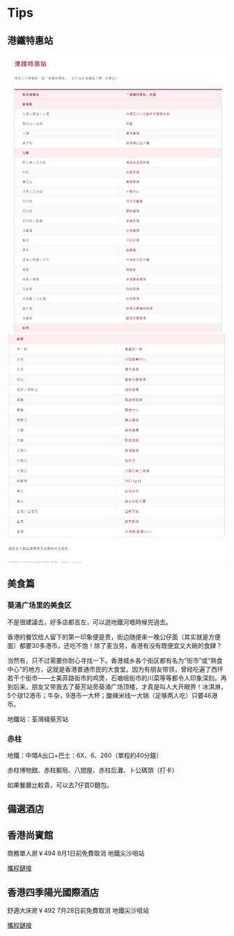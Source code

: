 # Tips
## 港鐵特惠站
![港鐵特惠站](./img/tips1.png "港鐵特惠站")
![港鐵特惠站](./img/tips2.png "港鐵特惠站")
## 美食篇
### 葵涌广场里的美食区

不是很建議去，好多店都吉左，可以遊地鐵河嘅時候兜過去。

香港的餐饮给人留下的第一印象便是贵，街边随便来一晚公仔面（其实就是方便面）都要30多港币，还吃不饱！除了麦当劳，香港有没有既便宜又大碗的食肆？

当然有，只不过需要你耐心寻找一下。香港城乡各个街区都有名为“街市”或“熟食中心”的地方，这就是香港普通市民的大食堂。因为有朋友带领，曾经吃遍了西环若干个街市——士美菲路街市的鸡煲，石塘咀街市的川菜等等都令人印象深刻。再到后来，朋友又带我去了葵芳站旁葵涌广场顶楼，才真是叫人大开眼界！冰淇淋，5个球12港币；牛杂，9港币一大杯；酸辣米线一大锅（足够两人吃）只要46港币。

地鐵站：荃灣綫葵芳站
### 赤柱

地鐵：中環A出口+巴士：6X、6、260（單程約40分鐘）

赤柱博物館、赤柱郵局、八間屋、赤柱后灘、卜公碼頭（打卡）

如果餐廳比較貴，可以去7仔買D麵包。

## 備選酒店
## 香港尚賓館
商務單人房￥494  8月1日前免費取消  地鐵尖沙咀站

[攜程鏈接]([https://markdown.com.cn](https://hotels.ctrip.com/hotels/detail/?hotelId=1625982&checkIn=2023-07-21&checkOut=2023-07-23&cityId=58&minprice=&mincurr=&adult=1&children=1&ages=0&crn=1&curr=&fgt=&stand=&stdcode=&hpaopts=&mproom=&ouid=&shoppingid=&roomkey=&highprice=-1&lowprice=0&showtotalamt=&hotelUniqueKey=&checkin=2023-08-04&checkout=2023-08-06)https://hotels.ctrip.com/hotels/detail/?hotelId=1625982&checkIn=2023-07-21&checkOut=2023-07-23&cityId=58&minprice=&mincurr=&adult=1&children=1&ages=0&crn=1&curr=&fgt=&stand=&stdcode=&hpaopts=&mproom=&ouid=&shoppingid=&roomkey=&highprice=-1&lowprice=0&showtotalamt=&hotelUniqueKey=&checkin=2023-08-04&checkout=2023-08-06)

## 香港四季陽光國際酒店
舒適大床房￥492  7月28日前免費取消  地鐵尖沙咀站

[攜程鏈接](https://hotels.ctrip.com/hotels/detail/?hotelId=6839034&checkIn=2023-08-04&checkOut=2023-08-06&cityId=58&minprice=&mincurr=&adult=1&children=1&ages=0&crn=1&curr=&fgt=&stand=&stdcode=&hpaopts=&mproom=&ouid=&shoppingid=&roomkey=&highprice=-1&lowprice=0&showtotalamt=&hotelUniqueKey=&checkin=2023-08-04&checkout=2023-08-06)

